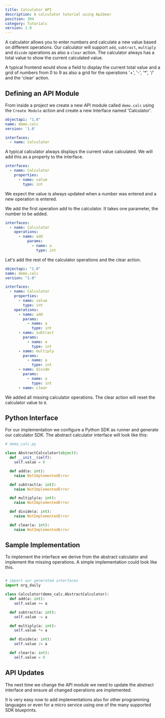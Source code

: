 ```yaml
---
title: Calculator API
description: A calculator tutorial using ApiGear
position: 304
category: Tutorials
version: 1.0
---
```


A calculator allows you to enter numbers and calculate a new value based on different operations. Our calculator will support `add`, `subtract`, `multiply` and `divide` operations as also a `clear` action. The calculator always has a total value to show the current calculated value.

A typical frontend would show a field to display the current total value and a grid of numbers from 0 to 9 as also a grid for the operations '+', '-', '\*', '/' and the 'clear' action.

## Defining an API Module
From inside a project we create a new API module called `demo.calc` using the `Create Module` action and create a new interface named 'Calculator'.

```yml
objectapi: "1.0"
name: demo.calc
version: '1.0'

interfaces:
  - name: Calculator
```

A typical calculator always displays the current value calculated. We will add this as a property to the interface.

```yml
interfaces:
  - name: Calculator
    properties:
      - name: value
        type: int
```

We expect the value is always updated when a number was entered and a new operation is entered.

We add the first operation add to the calculator. It takes one parameter, the number to be added.

```yml
interfaces:
  - name: Calculator
    operations:
      - name: add
          params:
            - name: a
              type: int
```

Let's add the rest of the calculator operations and the clear action.

```yml
objectapi: "1.0"
name: demo.calc
version: "1.0"

interfaces:
  - name: Calculator
    properties:
      - name: value
        type: int
    operations:
      - name: add
        params:
          - name: a
            type: int
      - name: subtract
        params:
          - name: a
            type: int
      - name: multiply
        params:
          - name: a
            type: int
      - name: divide
        params:
          - name: a
            type: int
      - name: clear
```

We added all missing calculator operations. The clear action will reset the calculator value to `0`.

## Python Interface
For our implementation we configure a Python SDK as runner and generate our calculator SDK. The abstract calculator interface will look like this:

```python
# demo_calc.py

class AbstractCalculator(object):
  def __init__(self):
    self.value = 0

  def add(a: int):
    raise NotImplementedError

  def subtract(a: int):
    raise NotImplementedError

  def multiply(a: int):
    raise NotImplementedError

  def divide(a: int):
    raise NotImplementedError

  def clear(a: int):
    raise NotImplementedError
```

## Sample Implementation

To implement the interface we derive from the abstract calculator and implement the missing operations. A simple implementation could look like this.

```python

# import our generated interfaces
import org_daily

class Calculator(demo_calc.AbstractCalculator):
  def add(a: int):
    self.value += a

  def subtract(a: int):
    self.value -= a

  def multiply(a: int):
    self.value *= a

  def divide(a: int):
    self.value /= a

  def clear(a: int):
    self.value = 0
```

## API Updates
The next time we change the API module we need to update the abstract interface and ensure all changed operations are implemented.

It is very easy now to add implementations also for other programming languages or even for a micro service using one of the many supported SDK blueprints.
